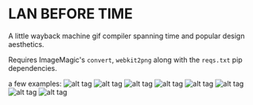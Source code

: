 LAN BEFORE TIME
=================

A little wayback machine gif compiler spanning time and popular design aesthetics.

Requires ImageMagic's `convert`, `webkit2png` along with the `reqs.txt` pip dependencies.

a few examples:
![alt tag](https://raw.github.com/m4rk3r/lan-before-time/example-gifs/example-gifs/images-google.com.gif)
![alt tag](https://raw.github.com/m4rk3r/lan-before-time/example-gifs/example-gifs/images-yahoo.com.gif)
![alt tag](https://raw.github.com/m4rk3r/lan-before-time/example-gifs/example-gifs/images-amazon.com.gif)
![alt tag](https://raw.github.com/m4rk3r/lan-before-time/example-gifs/example-gifs/images-apple.com.gif)
![alt tag](https://raw.github.com/m4rk3r/lan-before-time/example-gifs/example-gifs/images-bestbuy.com.gif)
![alt tag](https://raw.github.com/m4rk3r/lan-before-time/example-gifs/example-gifs/images-mcd.com.gif)
![alt tag](https://raw.github.com/m4rk3r/lan-before-time/example-gifs/example-gifs/images-cnn.com.gif)
![alt tag](https://raw.github.com/m4rk3r/lan-before-time/example-gifs/example-gifs/images-nyt.com.gif)
